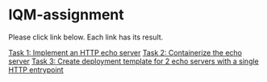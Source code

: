 # IQM-assignment

Please click link below. Each link has its result.

[Task 1: Implement an HTTP echo server](https://github.com/dalpengholic/IQM-assignment/blob/task-1/README.md)
[Task 2: Containerize the echo server](https://github.com/dalpengholic/IQM-assignment/blob/task-2/README.md)
[Task 3: Create deployment template for 2 echo servers with a single HTTP
entrypoint](https://github.com/dalpengholic/IQM-assignment/blob/task-3/README.md)

